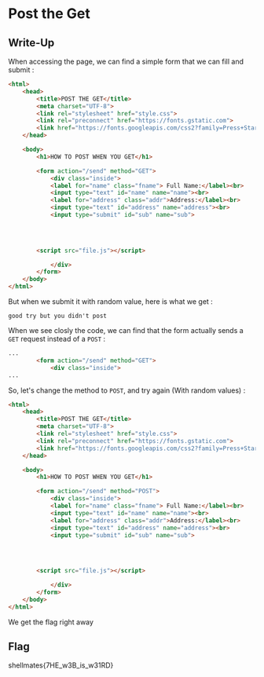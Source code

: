 # Post the Get

## Write-Up

When accessing the page, we can find a simple form that we can fill and submit :

```html
<html>
    <head>
		<title>POST THE GET</title>
		<meta charset="UTF-8">
		<link rel="stylesheet" href="style.css">
		<link rel="preconnect" href="https://fonts.gstatic.com">
		<link href="https://fonts.googleapis.com/css2?family=Press+Start+2P&amp;display=swap" rel="stylesheet">
	</head>

	<body>
		<h1>HOW TO POST WHEN YOU GET</h1>

		<form action="/send" method="GET">
			<div class="inside">
			<label for="name" class="fname"> Full Name:</label><br>
			<input type="text" id="name" name="name"><br>
			<label for="address" class="addr">Address:</label><br>
			<input type="text" id="address" name="address"><br>
			<input type="submit" id="sub" name="sub">
		
	


		<script src="file.js"></script>

            </div>
        </form>
    </body>
</html>
```

But when we submit it with random value, here is what we get :

```
good try but you didn't post
```

When we see closly the code, we can find that the form actually sends a `GET` request instead of a `POST` :

```html
...
		<form action="/send" method="GET">
			<div class="inside">
...
```

So, let's change the method to `POST`, and try again (With random values) :

```html
<html>
    <head>
		<title>POST THE GET</title>
		<meta charset="UTF-8">
		<link rel="stylesheet" href="style.css">
		<link rel="preconnect" href="https://fonts.gstatic.com">
		<link href="https://fonts.googleapis.com/css2?family=Press+Start+2P&amp;display=swap" rel="stylesheet">
	</head>

	<body>
		<h1>HOW TO POST WHEN YOU GET</h1>

		<form action="/send" method="POST">
			<div class="inside">
			<label for="name" class="fname"> Full Name:</label><br>
			<input type="text" id="name" name="name"><br>
			<label for="address" class="addr">Address:</label><br>
			<input type="text" id="address" name="address"><br>
			<input type="submit" id="sub" name="sub">
		
	


		<script src="file.js"></script>

            </div>
        </form>
    </body>
</html>
```

We get the flag right away

## Flag

shellmates{7HE_w3B_is_w31RD}